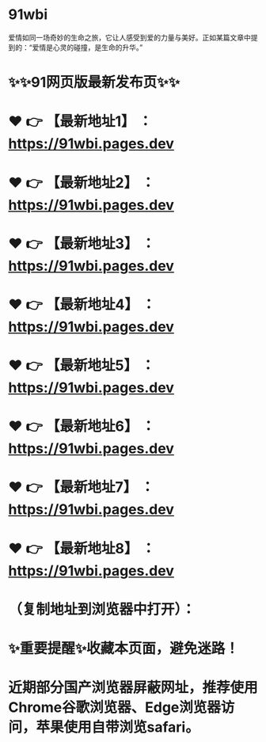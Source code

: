 # 91wbi
爱情如同一场奇妙的生命之旅，它让人感受到爱的力量与美好。正如某篇文章中提到的：“爱情是心灵的碰撞，是生命的升华。”

# ✨✨91网页版最新发布页✨✨
# ❤️ 👉 【最新地址1】 ：https://91wbi.pages.dev
# ❤️ 👉 【最新地址2】 ：https://91wbi.pages.dev
# ❤️ 👉 【最新地址3】 ：https://91wbi.pages.dev
# ❤️ 👉 【最新地址4】 ：https://91wbi.pages.dev
# ❤️ 👉 【最新地址5】 ：https://91wbi.pages.dev
# ❤️ 👉 【最新地址6】 ：https://91wbi.pages.dev
# ❤️ 👉 【最新地址7】 ：https://91wbi.pages.dev
# ❤️ 👉 【最新地址8】 ：https://91wbi.pages.dev
# （复制地址到浏览器中打开）：
# ✨重要提醒✨收藏本页面，避免迷路！
# 近期部分国产浏览器屏蔽网址，推荐使用Chrome谷歌浏览器、Edge浏览器访问，苹果使用自带浏览safari。
